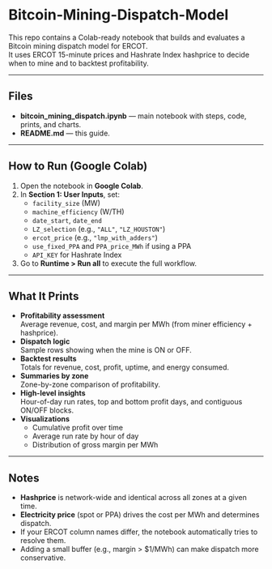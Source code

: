# Bitcoin-Mining-Dispatch-Model

This repo contains a Colab-ready notebook that builds and evaluates a Bitcoin mining dispatch model for ERCOT.  
It uses ERCOT 15-minute prices and Hashrate Index hashprice to decide when to mine and to backtest profitability.

---

## Files
- **bitcoin_mining_dispatch.ipynb** — main notebook with steps, code, prints, and charts.  
- **README.md** — this guide.  

---

## How to Run (Google Colab)
1. Open the notebook in **Google Colab**.  
2. In **Section 1: User Inputs**, set:
   - `facility_size` (MW)  
   - `machine_efficiency` (W/TH)  
   - `date_start`, `date_end`  
   - `LZ_selection` (e.g., `"ALL"`, `"LZ_HOUSTON"`)  
   - `ercot_price` (e.g., `"lmp_with_adders"`)  
   - `use_fixed_PPA` and `PPA_price_MWh` if using a PPA  
   - `API_KEY` for Hashrate Index  
4. Go to **Runtime > Run all** to execute the full workflow.  

---

## What It Prints
- **Profitability assessment**  
  Average revenue, cost, and margin per MWh (from miner efficiency + hashprice).  
- **Dispatch logic**  
  Sample rows showing when the mine is ON or OFF.  
- **Backtest results**  
  Totals for revenue, cost, profit, uptime, and energy consumed.  
- **Summaries by zone**  
  Zone-by-zone comparison of profitability.  
- **High-level insights**  
  Hour-of-day run rates, top and bottom profit days, and contiguous ON/OFF blocks.  
- **Visualizations**  
  - Cumulative profit over time  
  - Average run rate by hour of day  
  - Distribution of gross margin per MWh  

---

## Notes
- **Hashprice** is network-wide and identical across all zones at a given time.  
- **Electricity price** (spot or PPA) drives the cost per MWh and determines dispatch.  
- If your ERCOT column names differ, the notebook automatically tries to resolve them.  
- Adding a small buffer (e.g., margin > $1/MWh) can make dispatch more conservative.  
